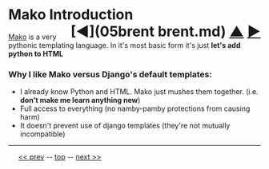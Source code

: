 Mako Introduction <span style="float:right;">[&#x25C0;](05brent brent.md) [&#x25B2;](../README.md) [&#x25BA;](07.md)</span>
=========

[Mako](http://www.makotemplates.org/) is a very pythonic templating language. In it's most basic form it's just **let's add python to HTML**

### Why I like Mako versus Django's default templates:

* I already know Python and HTML. Mako just mushes them together. (i.e. __don't make me learn anything new__)
* Full access to everything (no namby-pamby protections from causing harm)
* It doesn't prevent use of django templates (they're not mutually incompatible)

------

&nbsp;&nbsp;&nbsp;&nbsp; [&lt;&lt; prev](05.md) -- [top](../README.md) -- [next &gt;&gt;](07.md)